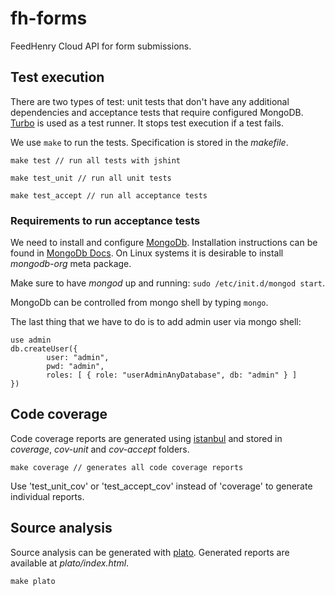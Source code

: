 # fh-forms

FeedHenry Cloud API for form submissions.

## Test execution

There are two types of test: unit tests that don't have any additional dependencies and acceptance tests that require configured MongoDB. [Turbo](https://www.npmjs.com/package/turbo-test-runner) is used as a test runner. It stops test execution if a test fails.

We use `make` to run the tests. Specification is stored in the *makefile*.

```
make test // run all tests with jshint 
```
```
make test_unit // run all unit tests
```
```
make test_accept // run all acceptance tests
```

### Requirements to run acceptance tests

We need to install and configure [MongoDb](https://www.mongodb.org/). Installation instructions can be found in [MongoDb Docs](http://docs.mongodb.org). On Linux systems it is desirable to install *mongodb-org* meta package.

Make sure to have *mongod* up and running: `sudo /etc/init.d/mongod start`.

MongoDb can be controlled from mongo shell by typing `mongo`.

The last thing that we have to do is to add admin user via mongo shell:

```
use admin
db.createUser({
        user: "admin",
        pwd: "admin",
        roles: [ { role: "userAdminAnyDatabase", db: "admin" } ]
})
```

## Code coverage

Code coverage reports are generated using [istanbul](http://gotwarlost.github.io/istanbul/) and stored in *coverage*, *cov-unit* and *cov-accept* folders.

```
make coverage // generates all code coverage reports
```

Use 'test_unit_cov' or 'test_accept_cov' instead of 'coverage' to generate individual reports.

## Source analysis

Source analysis can be generated with [plato](https://www.npmjs.com/package/plato). Generated 
reports are available at *plato/index.html*.

```
make plato
```


